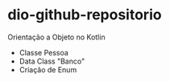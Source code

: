 # dio-github-repositorio
Orientação a Objeto no Kotlin

- Classe Pessoa
- Data Class "Banco"
- Criação de Enum